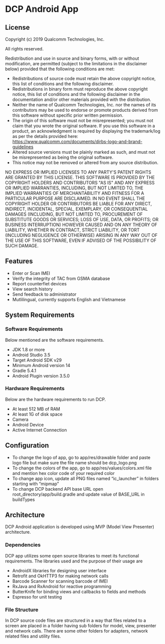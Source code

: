 # DCP Android App
## License
Copyright (c) 2019 Qualcomm Technologies, Inc.

All rights reserved.

Redistribution and use in source and binary forms, with or without modification, are permitted (subject to the limitations in the disclaimer below) provided that the following conditions are met:

* Redistributions of source code must retain the above copyright notice, this list of conditions and the following disclaimer.
* Redistributions in binary form must reproduce the above copyright notice, this list of conditions and the following disclaimer in the documentation and/or other materials provided with the distribution.
* Neither the name of Qualcomm Technologies, Inc. nor the names of its contributors may be used to endorse or promote products derived from this software without specific prior written permission.
* The origin of this software must not be misrepresented; you must not claim that you wrote the original software. If you use this software in a product, an acknowledgment is required by displaying the trademark/log as per the details provided here: https://www.qualcomm.com/documents/dirbs-logo-and-brand-guidelines
* Altered source versions must be plainly marked as such, and must not be misrepresented as being the original software.
* This notice may not be removed or altered from any source distribution.

NO EXPRESS OR IMPLIED LICENSES TO ANY PARTY'S PATENT RIGHTS ARE GRANTED BY THIS LICENSE. THIS SOFTWARE IS PROVIDED BY THE COPYRIGHT HOLDERS AND CONTRIBUTORS "AS IS" AND ANY EXPRESS OR IMPLIED WARRANTIES, INCLUDING, BUT NOT LIMITED TO, THE IMPLIED WARRANTIES OF MERCHANTABILITY AND FITNESS FOR A PARTICULAR PURPOSE ARE DISCLAIMED. IN NO EVENT SHALL THE COPYRIGHT HOLDER OR CONTRIBUTORS BE LIABLE FOR ANY DIRECT, INDIRECT, INCIDENTAL, SPECIAL, EXEMPLARY, OR CONSEQUENTIAL DAMAGES (INCLUDING, BUT NOT LIMITED TO, PROCUREMENT OF SUBSTITUTE GOODS OR SERVICES; LOSS OF USE, DATA, OR PROFITS; OR BUSINESS INTERRUPTION) HOWEVER CAUSED AND ON ANY THEORY OF LIABILITY, WHETHER IN CONTRACT, STRICT LIABILITY, OR TORT (INCLUDING NEGLIGENCE OR OTHERWISE) ARISING IN ANY WAY OUT OF THE USE OF THIS SOFTWARE, EVEN IF ADVISED OF THE POSSIBILITY OF SUCH DAMAGE.

## Features
- Enter or Scan IMEI
- Verify the integrity of TAC from GSMA database
- Report counterfiet devices
- View search history
- Send feedback to administrator
- Mutlilingual, currently supports English and Vietnamese

## System Requirements
### Software Requirements
Below mentioned are the software requirements.
- JDK 1.8 or more
- Android Studio 3.5
- Target Android SDK v29
- Minimum Android version 14
- Gradle 5.4.1
- Android Plugin version 3.5.0
### Hardware Requirements
Below are the hardware requirements to run DCP.
- At least 512 MB of RAM
- At least 1G of disk space
- Camera
- Android Device
- Active Internet Connection

## Configuration
- To change the logo of app, go to app/res/drawable folder and paste logo file but make sure the file name should be dcp_logo.png
- To change the colors of the app, go to app/res/values/colors.xml file and mention hex color code of your required color
- To change app icon, update all PNG files named “ic_launcher” in folders starting with “mipmap”
- To change DCP backend API base URL open root_directory/app/build.gradle and update value of BASE_URL in buildTypes

## Architecture
DCP Android application is developed using MVP (Model View Presenter) architecture.
### Dependencies
DCP app utilizes some open source libraries to meet its functional requirements. The libraries used and the purpose of their usage are
- AndroidX libraries for designing user interface
- Retrofit and OkHTTP3 for making network calls
- Barcode Scanner for scanning barcode of IMEI
- RxJava and RxAndroid for reactive programming
- ButterKnife for binding views and callbacks to fields and methods
- Espresso for unit testing
### File Structure
In DCP source code files are structured in a way that files related to a screen are placed in a folder having sub folders for model, view, presenter and network calls. There are some other folders for adapters, network related files and utility files.

